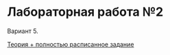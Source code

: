 # Лабораторная работа №2
Вариант 5.

[Теория + полностью расписанное задание](https://github.com/yui1337/oop-labs/blob/lab_2/lab2-classes.md)
